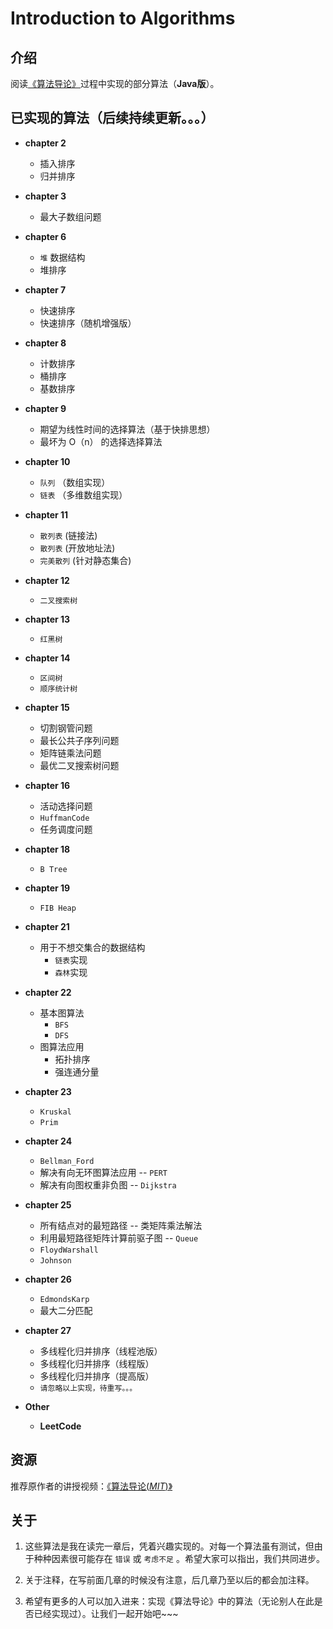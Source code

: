 # Introduction to Algorithms

## 介绍

阅读[《算法导论》](https://item.jd.com/1047063653.html)过程中实现的部分算法（**Java版**）。

## 已实现的算法（后续持续更新。。。）

- **chapter 2**
    - 插入排序
    - 归并排序

- **chapter 3**
    - 最大子数组问题

- **chapter 6**
    - `堆` 数据结构
    - 堆排序

- **chapter 7**
    - 快速排序
    - 快速排序（随机增强版）

- **chapter 8**
    - 计数排序
    - 桶排序
    - 基数排序

- **chapter 9**
    - 期望为线性时间的选择算法（基于快排思想）
    - 最坏为 O（n） 的选择选择算法

- **chapter 10**
    - `队列` （数组实现）
    - `链表` （多维数组实现）

- **chapter 11**
    - `散列表` (链接法)
    - `散列表` (开放地址法)
    - `完美散列` (针对静态集合)

- **chapter 12**
    - `二叉搜索树`

- **chapter 13**
    - `红黑树`

- **chapter 14**
    - `区间树`
    - `顺序统计树`

- **chapter 15**
    - 切割钢管问题
    - 最长公共子序列问题
    - 矩阵链乘法问题
    - 最优二叉搜索树问题

- **chapter 16**
    - 活动选择问题
    - `HuffmanCode`
    - 任务调度问题

- **chapter 18**
    - `B Tree`

- **chapter 19**
    - `FIB Heap`

- **chapter 21**
    - 用于不想交集合的数据结构
        - `链表`实现
        - `森林`实现

- **chapter 22**
    - 基本图算法
        - `BFS`
        - `DFS`
    - 图算法应用
        - 拓扑排序
        - 强连通分量

- **chapter 23**
    - `Kruskal`
    - `Prim`

- **chapter 24**
    - `Bellman_Ford`
    - 解决有向无环图算法应用 -- `PERT`
    - 解决有向图权重非负图 -- `Dijkstra`

- **chapter 25**
    - 所有结点对的最短路径 -- 类矩阵乘法解法
    - 利用最短路径矩阵计算前驱子图 -- `Queue`
    - `FloydWarshall`
    - `Johnson`

- **chapter 26**
    - `EdmondsKarp`
    - 最大二分匹配

- **chapter 27**
    - 多线程化归并排序（线程池版）
    - 多线程化归并排序（线程版）
    - 多线程化归并排序（提高版）
    - `请忽略以上实现，待重写。。。`

- **Other**
    - **LeetCode**

## 资源

推荐原作者的讲授视频：[《算法导论(*MIT*)》](http://open.163.com/special/opencourse/algorithms.html)

## 关于

1. 这些算法是我在读完一章后，凭着兴趣实现的。对每一个算法虽有测试，但由于种种因素很可能存在 `错误` 或 `考虑不足` 。希望大家可以指出，我们共同进步。

2. 关于注释，在写前面几章的时候没有注意，后几章乃至以后的都会加注释。

3. 希望有更多的人可以加入进来：实现《算法导论》中的算法（无论别人在此是否已经实现过）。让我们一起开始吧~~~